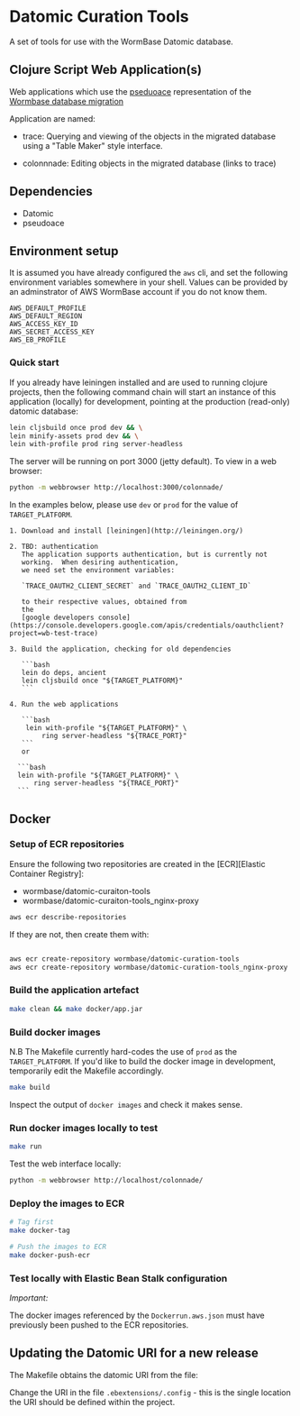 # Datomic Curation Tools

A set of tools for use with the WormBase Datomic database.

## Clojure Script Web Application(s) ##

Web applications which use the [pseduoace](https://github.com/WormBase/pseudoace)
representation of the [Wormbase database migration](https://github.com/WormBase/db-migration)

Application are named:

* trace: Querying and viewing of the objects in the migrated database
   using a "Table Maker" style interface.

* colonnnade: Editing objects in the migrated database (links to
   trace)


## Dependencies ##

* Datomic
* pseudoace

## Environment setup

It is assumed you have already configured the `aws` cli, and set the
following environment variables somewhere in your shell.  Values can
be provided by an adminstrator of AWS WormBase account if you do not
know them.

    AWS_DEFAULT_PROFILE
    AWS_DEFAULT_REGION
    AWS_ACCESS_KEY_ID
    AWS_SECRET_ACCESS_KEY
    AWS_EB_PROFILE

### Quick start

If you already have leiningen installed and are used to running
clojure projects, then the following command chain will start an
instance of this application (locally) for development, pointing at
the production (read-only) datomic database:


```bash
lein cljsbuild once prod dev && \
lein minify-assets prod dev && \
lein with-profile prod ring server-headless
```

The server will be running on port 3000 (jetty default).
To view in a web browser:
```bash
python -m webbrowser http://localhost:3000/colonnade/
```
In the examples below, please use `dev` or `prod` for the value of
`TARGET_PLATFORM`.

    1. Download and install [leiningen](http://leiningen.org/)

    2. TBD: authentication
       The application supports authentication, but is currently not
       working.  When desiring authentication,
       we need set the environment variables:

       `TRACE_OAUTH2_CLIENT_SECRET` and `TRACE_OAUTH2_CLIENT_ID`

       to their respective values, obtained from
       the
       [google developers console](https://console.developers.google.com/apis/credentials/oauthclient?project=wb-test-trace)

    3. Build the application, checking for old dependencies

       ```bash
       lein do deps, ancient
       lein cljsbuild once "${TARGET_PLATFORM}"
       ```

    4. Run the web applications

       ```bash
        lein with-profile "${TARGET_PLATFORM}" \
            ring server-headless "${TRACE_PORT}"
       ```
       or

      ```bash
      lein with-profile "${TARGET_PLATFORM}" \
          ring server-headless "${TRACE_PORT}"
      ```

## Docker

### Setup of ECR repositories

Ensure the following two repositories are created in the [ECR][Elastic Container Registry]:

  * wormbase/datomic-curaiton-tools
  * wormbase/datomic-curaiton-tools_nginx-proxy

```bash
aws ecr describe-repositories
```

If they are not, then create them with:

```bash

aws ecr create-repository wormbase/datomic-curation-tools
aws ecr create-repository wormbase/datomic-curation-tools_nginx-proxy
```

### Build the application artefact

```bash
make clean && make docker/app.jar
```

### Build docker images

N.B The Makefile currently hard-codes the use of `prod` as the
    `TARGET_PLATFORM`.  If you'd like to build the docker image in
    development, temporarily edit the Makefile accordingly.

```bash
make build
```

Inspect the output of `docker images` and check it makes sense.

### Run docker images locally to test

```bash
make run
```

Test the web interface locally:

```bash
python -m webbrowser http://localhost/colonnade/
```

### Deploy the images to ECR

```bash
# Tag first
make docker-tag

# Push the images to ECR
make docker-push-ecr
```

### Test locally with Elastic Bean Stalk configuration

*Important:*

The docker images referenced by the `Dockerrun.aws.json`
must have previously been pushed to the ECR repositories.

## Updating the Datomic URI for a new release

The Makefile obtains the datomic URI from the file:

Change the URI in the file `.ebextensions/.config` - this is the single
location the URI should be defined within the project.
